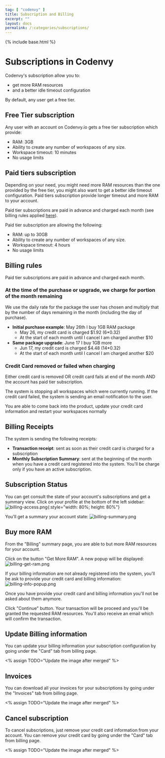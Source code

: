 ```yaml
---
tag: [ "codenvy" ]
title: Subscription and Billing
excerpt: ""
layout: docs
permalink: /:categories/subscriptions/
---
```

{% include base.html %}

# Subscriptions in Codenvy

Codenvy's subscription allow you to:
- get more RAM resources
- and a better idle timeout configuration

By default, any user get a free tier.

## Free Tier subscription

Any user with an account on Codenvy.io gets a free tier subscription which provide:
- RAM: 3GB
- Ability to create any number of workspaces of any size.
- Workspace timeout: 10 minutes
- No usage limits

## Paid tiers subscription

Depending on your need, you might need more RAM resources than the one provided by the free tier, you might also want to get a better idle timeout configuration. Paid tiers subscription provide longer timeout and more RAM to your account.

Paid tier subscriptions are paid in advance and charged each month (see billing rules applied [here]({{base}}{{site.links["user-subscriptions"]}}#billing-rules)).

Paid tier subscription are allowing the following:
- RAM: up to 30GB
- Ability to create any number of workspaces of any size.
- Workspace timeout: 4 hours
- No usage limits

## Billing rules

Paid tier subscriptions are paid in advance and charged each month.

### At the time of the purchase or upgrade, we charge for portion of the month remaining
We use the daily rate for the package the user has chosen and multiply that by the number of days remaining in the month (including the day of purchase).
- **Initial purchase example**: May 26th I buy 1GB RAM package
  - May 26, my credit card is charged $1.92 (6*0.32)
  - At the start of each month until I cancel I am charged another $10
- **Same package upgrade**: June 17 I buy 1GB more
  - Jun 17, my credit card is charged $4.48 (14*0.32)
  - At the start of each month until I cancel I am charged another $20

### Credit Card removed or failed when charging
Either credit card is removed OR credit card fails at end of the month AND the account has paid tier subscription.

The system is stopping all workspaces which were currently running. If the credit card failed, the system is sending an email notification to the user.  

You are able to come back into the product, update your credit card information and restart your workspaces normally

## Billing Receipts

The system is sending the following receipts:
- **Transaction receipt**: sent as soon as their credit card is charged for a subscription
- **Monthly Subscription Summary**: sent at the beginning of the month when you have a credit card registered into the system. You'll be charge only if you have an active subscription.


## Subscription Status

You can get consult the state of your account's subscriptions and get a summary view.
Click on your profile at the bottom of the left sidebar:
![billing-access.png]({{base}}/docs/assets/imgs/codenvy/billing-access.png){:style="width: 80%; height: 80%"}

You'll get a summary your account state:
![billing-summary.png]({{base}}/docs/assets/imgs/codenvy/billing-summary.png)

## Buy more RAM

From the "Billing" summary page, you are able to but more RAM resources for your account.

Click on the button "Get More RAM". A new popup will be displayed:
![billing-get-ram.png]({{base}}/docs/assets/imgs/codenvy/billing-get-ram.png)

If your billing information are not already registered into the system, you'll be ask to provide your credit card and billing information:
![billing-info-popup.png]({{base}}/docs/assets/imgs/codenvy/billing-info-popup.png)

Once you have provide your credit card and billing information you'll not be asked about them anymore.

Click "Continue" button. Your transaction will be proceed and you'll be granted the requested RAM resources.
You'll also receive an email which will confirm the transaction.

## Update Billing information
You can update your billing information your subscription configuration by going under the "Card" tab from billing page.

<% assign TODO="Update the image after merged" %>

## Invoices

You can download all your invoices for your subscriptions by going under the "Invoices" tab from billing page.

<% assign TODO="Update the image after merged" %>

## Cancel subscription

To cancel subscriptions, just remove your credit card information from your account.
You can remove your credit card by going under the "Card" tab from billing page.

<% assign TODO="Update the image after merged" %>
